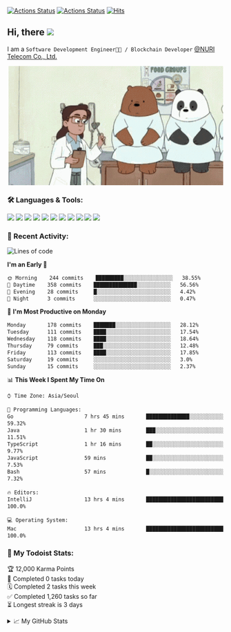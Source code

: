 
[![Actions Status](https://github.com/ddok2/ddok2/workflows/Todoist%20Readme/badge.svg)](https://github.com/ddok2/ddok2/actions)
[![Actions Status](https://github.com/ddok2/ddok2/workflows/wakatime-stats/badge.svg)](https://github.com/ddok2/ddok2/actions)
[![Hits](https://hits.seeyoufarm.com/api/count/incr/badge.svg?url=https%3A%2F%2Fgithub.com%2Fddok2)](https://hits.seeyoufarm.com)

<!-- ![visitors](https://visitor-badge.laobi.icu/badge?page_id=ddok2.ddok2) -->
## Hi, there <img src="https://raw.githubusercontent.com/MartinHeinz/MartinHeinz/master/wave.gif" width="25px">

I am a `Software Development Engineer🧑‍💻 / Blockchain Developer` [@NURI Telecom Co., Ltd.](http://www.nuritelecom.com)


<p align="center">
<img align="center" alt="GIF" src="img/debugging.gif" />
</p>


### 🛠 Languages & Tools:
<p>
    <img src="https://img.shields.io/badge/go-%2300ADD8.svg?&style=for-the-badge&logo=go&logoColor=white"/>
    <img src="https://img.shields.io/badge/node.js%20-%2343853D.svg?&style=for-the-badge&logo=node.js&logoColor=white"/>
    <img src="https://img.shields.io/badge/javascript%20-%23323330.svg?&style=for-the-badge&logo=javascript&logoColor=%23F7DF1E"/>
    <img src="https://img.shields.io/badge/typescript%20-%23007ACC.svg?&style=for-the-badge&logo=typescript&logoColor=white"/>
    <img src="https://img.shields.io/badge/python%20-%2314354C.svg?&style=for-the-badge&logo=python&logoColor=white"/>
    <img src="https://img.shields.io/badge/react%20-%2320232a.svg?&style=for-the-badge&logo=react&logoColor=%2361DAFB"/>
    <img src="https://img.shields.io/badge/AWS%20-%23FF9900.svg?&style=for-the-badge&logo=amazon-aws&logoColor=white"/>
    <img src="https://img.shields.io/badge/Google%20Cloud%20-%234285F4.svg?&style=for-the-badge&logo=google-cloud&logoColor=white"/>
    <img src="https://img.shields.io/badge/docker%20-%230db7ed.svg?&style=for-the-badge&logo=docker&logoColor=white"/>
    <img src="https://img.shields.io/badge/kubernetes%20-%23326ce5.svg?&style=for-the-badge&logo=kubernetes&logoColor=white"/>
    <img src="https://img.shields.io/badge/ansible%20-%231A1918.svg?&style=for-the-badge&logo=ansible&logoColor=white"/>
</p>

### 🌈 Recent Activity:
<!--START_SECTION:waka-->
![Lines of code](https://img.shields.io/badge/From%20Hello%20World%20I%27ve%20Written-4.3%20million%20lines%20of%20code-blue)

**I'm an Early 🐤** 

```text
🌞 Morning    244 commits    █████████░░░░░░░░░░░░░░░░   38.55% 
🌆 Daytime    358 commits    ██████████████░░░░░░░░░░░   56.56% 
🌃 Evening    28 commits     █░░░░░░░░░░░░░░░░░░░░░░░░   4.42% 
🌙 Night      3 commits      ░░░░░░░░░░░░░░░░░░░░░░░░░   0.47%

```
📅 **I'm Most Productive on Monday** 

```text
Monday       178 commits    ███████░░░░░░░░░░░░░░░░░░   28.12% 
Tuesday      111 commits    ████░░░░░░░░░░░░░░░░░░░░░   17.54% 
Wednesday    118 commits    ████░░░░░░░░░░░░░░░░░░░░░   18.64% 
Thursday     79 commits     ███░░░░░░░░░░░░░░░░░░░░░░   12.48% 
Friday       113 commits    ████░░░░░░░░░░░░░░░░░░░░░   17.85% 
Saturday     19 commits     ░░░░░░░░░░░░░░░░░░░░░░░░░   3.0% 
Sunday       15 commits     ░░░░░░░░░░░░░░░░░░░░░░░░░   2.37%

```


📊 **This Week I Spent My Time On** 

```text
⌚︎ Time Zone: Asia/Seoul

💬 Programming Languages: 
Go                       7 hrs 45 mins       ██████████████░░░░░░░░░░░   59.32% 
Java                     1 hr 30 mins        ███░░░░░░░░░░░░░░░░░░░░░░   11.51% 
TypeScript               1 hr 16 mins        ██░░░░░░░░░░░░░░░░░░░░░░░   9.77% 
JavaScript               59 mins             ██░░░░░░░░░░░░░░░░░░░░░░░   7.53% 
Bash                     57 mins             █░░░░░░░░░░░░░░░░░░░░░░░░   7.32%

🔥 Editors: 
IntelliJ                 13 hrs 4 mins       █████████████████████████   100.0%

💻 Operating System: 
Mac                      13 hrs 4 mins       █████████████████████████   100.0%

```


<!--END_SECTION:waka-->

### 🚧 My Todoist Stats:
<!-- TODO-IST:START -->
🏆  12,000 Karma Points           
🌸  Completed 0 tasks today           
🗓  Completed 2 tasks this week           
✅  Completed 1,260 tasks so far           
⏳  Longest streak is 3 days
<!-- TODO-IST:END -->

<details>
<summary>📈 My GitHub Stats</summary>
<p align="center"> <img src="https://github-readme-stats.vercel.app/api?username=ddok2&show_icons=true" alt="ddok2" />
</details>
